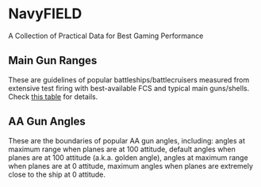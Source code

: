 # NavyFIELD
A Collection of Practical Data for Best Gaming Performance

## Main Gun Ranges
These are guidelines of popular battleships/battlecruisers measured from extensive test firing with best-available FCS and typical main guns/shells. Check [this table](Guildlines.md) for details.

## AA Gun Angles
These are the boundaries of popular AA gun angles, including: angles at maximum range when planes are at 100 attitude, default angles when planes are at 100 attitude (a.k.a. golden angle), angles at maximum range when planes are at 0 attitude, maximum angles when planes are extremely close to the ship at 0 attitude.
